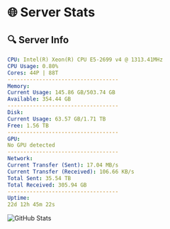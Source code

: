 # 🌐 Server Stats
## 🔍 Server Info
```yaml
CPU: Intel(R) Xeon(R) CPU E5-2699 v4 @ 1313.41MHz
CPU Usage: 0.80%
Cores: 44P | 88T
-----------------------------------
Memory:
Current Usage: 145.86 GB/503.74 GB
Available: 354.44 GB
-----------------------------------
Disk:
Current Usage: 63.57 GB/1.71 TB
Free: 1.56 TB
-----------------------------------
GPU:
No GPU detected
-----------------------------------
Network:
Current Transfer (Sent): 17.04 MB/s
Current Transfer (Received): 106.66 KB/s
Total Sent: 35.54 TB
Total Received: 305.94 GB
-----------------------------------
Uptime:
22d 12h 45m 22s
```
![GitHub Stats](https://img.shields.io/badge/Updated-2025-03-30_10:08:11-blue)